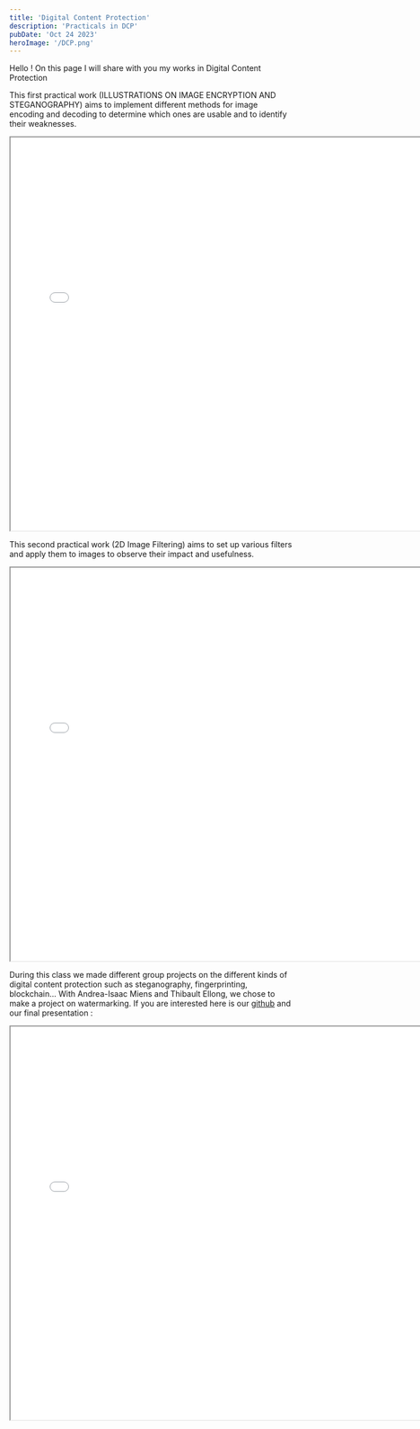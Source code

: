 ```yaml
---
title: 'Digital Content Protection'
description: 'Practicals in DCP'
pubDate: 'Oct 24 2023'
heroImage: '/DCP.png'
---
```



Hello ! On this page I will share with you my works in Digital Content Protection


This first practical work (ILLUSTRATIONS ON IMAGE ENCRYPTION AND STEGANOGRAPHY) aims to implement different methods for image encoding and decoding to determine which ones are usable and to identify their weaknesses.

<iframe height="700" src="/TP1DCP.pdf" width="740"></iframe> 




This second practical work (2D Image Filtering) aims to set up various filters and apply them to images to observe their impact and usefulness.


<iframe height="700" src="/TP2-DCP.pdf" width="740"></iframe> 


During  this class we made different group projects on the different kinds of digital content protection such as steganography, fingerprinting, blockchain...
With Andrea-Isaac Miens and Thibault Ellong, we chose to make  a project on watermarking. If you are interested here is our <a href="https://github.com/ThibaultEllong/Watermarking"> github</a> and our final presentation :

<iframe height="700" src="/Watermarked_merged.pdf" width="740"></iframe> 



